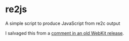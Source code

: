 # re2js
A simple script to produce JavaScript from re2c output

I salvaged this from a [comment in an old WebKit release][0].

[0]: http://opensource.apple.com/source/WebCore/WebCore-1298/inspector/front-end/SourceJavaScriptTokenizer.re2js?raw
